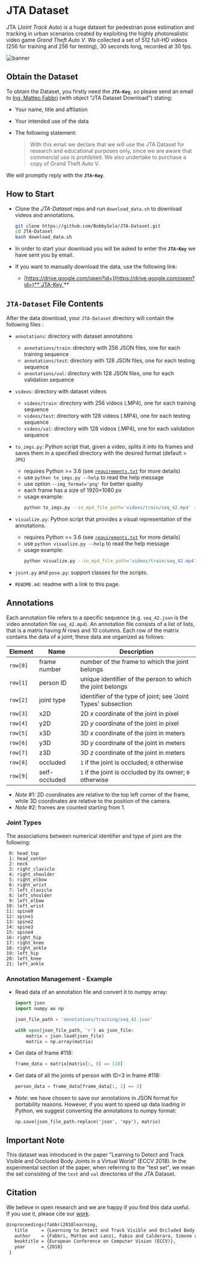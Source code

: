 # JTA Dataset

JTA (_Joint Track Auto_) is a huge dataset for pedestrian pose estimation and tracking in urban scenarios created by exploiting the highly photorealistic video game *Grand Theft Auto V*. 
We collected a set of 512 full-HD videos (256 for training and 256 for testing), 30 seconds long, recorded at 30 fps.

![banner](https://github.com/BobbySolo/JTA-Utils/blob/master/jta_banner.png)


## Obtain the Dataset

To obtain the Dataset, you firstly need the **`JTA-Key`**, so please send an email to [Ing. Matteo Fabbri](http://imagelab.ing.unimore.it/imagelab/person.asp?idpersona=99) (with object "JTA Dataset Download") stating:

- Your name, title and affilation

- Your intended use of the data

- The following statement:
    > With this email we declare that we will use the JTA Dataset for research and educational purposes only, since we are aware that commercial use is prohibited. We also undertake to purchase a copy of Grand Theft Auto V.

We will promptly reply with the **`JTA-Key`**.

## How to Start

- Clone the _JTA-Dataset_ repo and run `download_data.sh` to download videos and annotations.
  ```bash
  git clone https://github.com/BobbySolo/JTA-Dataset.git
  cd JTA-Dataset
  bash download_data.sh
  ```

- In order to start your download you will be asked to enter the **`JTA-Key`** we have sent you by email.

- If you want to manually download the data, use the following link:

  - [https://drive.google.com/open?id=](https://drive.google.com/open?id=)**`JTA-Key`**

## `JTA-Dataset` File Contents

After the data download, your `JTA-Dataset` directory will contain the following files :

- `annotations`: directory with dataset annotations

    - `annotations/train`: directory with 256 JSON files, one for each training sequence
    - `annotations/test`: directory with 128 JSON files, one for each testing sequence
    - `annotations/val`: directory with 128 JSON files, one for each validation sequence

- `videos`: directory with dataset videos

    - `videos/train`: directory with 256 videos (.MP4), one for each training sequence
    - `videos/test`: directory with 128 videos (.MP4), one for each testing sequence
    - `videos/val`: directory with 128 videos (.MP4), one for each validation sequence

- `to_imgs.py`: Python script that, given a video, splits it into its frames and saves them in a specified directory with the desired format (default = `JPG`)
    - requires Python >= 3.6 (see [`requirements.txt`](https://github.com/BobbySolo/JTA-Dataset/blob/master/requirements.txt) for more details)
    - use `python to_imgs.py --help` to read the help message
    - use option `--img_format='png'` for better quality
    - each frame has a size of 1920×1080 _px_
    - usage example: 
        ````bash
        python to_imgs.py --in_mp4_file_path='videos/train/seq_42.mp4' --out_dir_path='frames/seq_42' --img_format='jpg'
        ````
- `visualize.py`: Python script that provides a visual representation of the annotations.
    - requires Python >= 3.6 (see [`requirements.txt`](https://github.com/BobbySolo/JTA-Dataset/blob/master/requirements.txt) for more details)
    - use `python visualize.py --help` to read the help message
    - usage example: 
      ```bash
      python visualize.py --in_mp4_file_path='videos/train/seq_42.mp4' --json_file_path='annotations/train/seq_42.json' --out_mp4_file_path='vis_ann/seq_42.mp4'
      ```
- `joint.py` and `pose.py`: support classes for the scripts.

- `README.md`: readme with a link to this page.


## Annotations 

Each annotation file refers to a specific sequence (e.g. `seq_42.json` is the video annotation file `seq_42.mp4`). An annotation file consists of a list of lists, that is a matrix having _N_ rows and 10 columns. Each row of the matrix contains the data of a joint; these data are organized as follows:

| Element  | Name          | Description                                                  |
| -------- | ------------- | ------------------------------------------------------------ |
| `row[0]` | frame number  | number of the frame to which the joint belongs               |
| `row[1]` | person ID     | unique identifier of the person to which the joint belongs   |
| `row[2]` | joint type    | identifier of the type of joint; see 'Joint Types' subsection |
| `row[3]` | x2D           | 2D _x_ coordinate of the joint in pixel                      |
| `row[4]` | y2D           | 2D _y_ coordinate of the joint in pixel                      |
| `row[5]` | x3D           | 3D _x_ coordinate of the joint in meters                     |
| `row[6]` | y3D           | 3D _y_ coordinate of the joint in meters                     |
| `row[7]` | z3D           | 3D _z_ coordinate of the joint in meters                     |
| `row[8]` | occluded      | `1` if the joint is occluded; `0` otherwise                  |
| `row[9]` | self-occluded | `1` if the joint is occluded by its owner; `0` otherwise     |

* _Note_ #1: 2D coordinates are relative to the top left corner of the frame, while 3D coordinates are relative to the position of the camera.
* _Note_ #2: frames are counted starting from 1.

### Joint Types

The associations between numerical identifier and type of joint are the following:

```
 0: head_top
 1: head_center
 2: neck
 3: right_clavicle
 4: right_shoulder
 5: right_elbow
 6: right_wrist
 7: left_clavicle
 8: left_shoulder
 9: left_elbow
10: left_wrist
11: spine0
12: spine1
13: spine2
14: spine3
15: spine4
16: right_hip
17: right_knee
18: right_ankle
19: left_hip
20: left_knee
21: left_ankle
```

### Annotation Management - Example

- Read data of an annotation file and convert it to numpy array:

  ```python
  import json
  import numpy as np

  json_file_path = 'annotations/training/seq_42.json'

  with open(json_file_path, 'r') as json_file:
      matrix = json.load(json_file)
      matrix = np.array(matrix)
  ```

- Get data of frame #118:

  ```python
  frame_data = matrix[matrix[:, 0] == 118]
  ```

- Get data of all the joints of person with ID=3 in frame #118:

  ```python
  person_data = frame_data[frame_data[:, 1] == 3]
  ```

- _Note_: we have chosen to save our annotations in JSON format for portability reasons. However, if you want to speed up data loading in Python, we suggest converting the annotations to numpy format:
  ```ptyhon
  np.save(json_file_path.replace('json', 'npy'), matrix)
  ```

## Important Note

This dataset was introduced in the paper "Learning to Detect and Track Visible and Occluded Body Joints in a Virtual World" (ECCV 2018). In the experimental section of the paper, when referring to the "test set", we mean the set consisting of the `test` and `val` directories of the JTA Dataset.

## Citation

We believe in open research and we are happy if you find this data useful.   
If you use it, please cite our [work](https://arxiv.org/abs/1803.08319).

```latex
@inproceedings{fabbri2018learning,
   title     = {Learning to Detect and Track Visible and Occluded Body Joints in a Virtual World},
   author    = {Fabbri, Matteo and Lanzi, Fabio and Calderara, Simone and Palazzi, Andrea and Vezzani, Roberto and Cucchiara, Rita},
   booktitle = {European Conference on Computer Vision (ECCV)},
   year      = {2018}
 }
```

